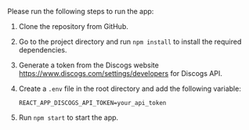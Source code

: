 Please run the following steps to run the app:

1. Clone the repository from GitHub.

2. Go to the project directory and run `npm install` to install the required dependencies.

3. Generate a token from the Discogs website https://www.discogs.com/settings/developers for Discogs API.

4. Create a `.env` file in the root directory and add the following variable:

   ```
   REACT_APP_DISCOGS_API_TOKEN=your_api_token
   ```

5. Run `npm start` to start the app.
